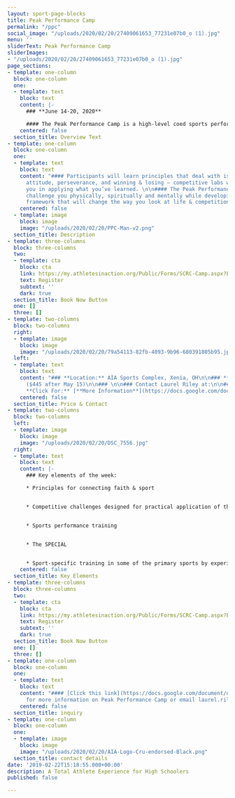 ```yaml
---
layout: sport-page-blocks
title: Peak Performance Camp
permalink: "/ppc"
social_image: "/uploads/2020/02/20/27409061653_77231e07b0_o (1).jpg"
menu: ''
sliderText: Peak Performance Camp
sliderImages:
- "/uploads/2020/02/20/27409061653_77231e07b0_o (1).jpg"
page_sections:
- template: one-column
  block: one-column
  one:
  - template: text
    block: text
    content: |-
      ### **June 14-20, 2020**

      #### The Peak Performance Camp is a high-level coed sports performance **camp for** **high school athletes**. Based on Athletes in Action's successful Ultimate Training Camp model, this camp will challenge you to raise your game to the next level!
    centered: false
  section_title: Overview Text
- template: one-column
  block: one-column
  one:
  - template: text
    block: text
    content: "#### Participants will learn principles that deal with issues like motivation,
      attitude, perseverance, and winning & losing – competitive labs will engage
      you in applying what you’ve learned. \n\n#### The Peak Performance Camp will
      challenge you physically, spiritually and mentally while developing a leadership
      framework that will change the way you look at life & competition."
    centered: false
  - template: image
    block: image
    image: "/uploads/2020/02/20/PPC-Man-v2.png"
  section_title: Description
- template: three-columns
  block: three-columns
  two:
  - template: cta
    block: cta
    link: https://my.athletesinaction.org/Public/Forms/SCRC-Camp.aspx?EventID=2122
    text: Register
    subtext: ''
    dark: true
  section_title: Book Now Button
  one: []
  three: []
- template: two-columns
  block: two-columns
  right:
  - template: image
    block: image
    image: "/uploads/2020/02/20/79a54113-82fb-4093-9b96-680391805b95.jpg"
  left:
  - template: text
    block: text
    content: "### **Location:** AIA Sports Complex, Xenia, OH\n\n### **Cost:** $395
      ($445 after May 15)\n\n### \n\n### Contact Laurel Riley at:\n\n### laurel.riley@athletesinaction.org\n\n###
      **Click For:** [**More Information**](https://docs.google.com/document/d/1c07BI6xi-VmNcYuFnZPqFeal42JNf8-6qMN2x8Ajn-k/edit?usp=sharing)"
    centered: false
  section_title: Price & Contact
- template: two-columns
  block: two-columns
  left:
  - template: image
    block: image
    image: "/uploads/2020/02/20/DSC_7556.jpg"
  right:
  - template: text
    block: text
    content: |-
      ### Key elements of the week:

      * Principles for connecting faith & sport


      * Competitive challenges designed for practical application of the principles


      * Sports performance training


      * The SPECIAL


      * Sport-specific training in some of the primary sports by experienced coaches and collegiate athletes
    centered: false
  section_title: Key Elements
- template: three-columns
  block: three-columns
  two:
  - template: cta
    block: cta
    link: https://my.athletesinaction.org/Public/Forms/SCRC-Camp.aspx?EventID=2122
    text: Register
    subtext: ''
    dark: true
  section_title: Book Now Button
  one: []
  three: []
- template: one-column
  block: one-column
  one:
  - template: text
    block: text
    content: "#### [Click this link](https://docs.google.com/document/d/1c07BI6xi-VmNcYuFnZPqFeal42JNf8-6qMN2x8Ajn-k/edit?usp=sharing)
      for more information on Peak Performance Camp or email laurel.riley@athletesinaction.org"
    centered: false
  section_title: inquiry
- template: one-column
  block: one-column
  one:
  - template: image
    block: image
    image: "/uploads/2020/02/20/AIA-Logo-Cru-endorsed-Black.png"
  section_title: contact details
date: '2019-02-22T15:18:55.000+00:00'
description: A Total Athlete Experience for High Schoolers
published: false

---
```

